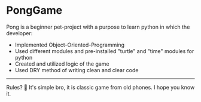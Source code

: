 # PongGame

Pong is a beginner pet-project with a purpose to learn python in which the developer:
- Implemented Object-Oriented-Programming
- Used different modules and pre-installed "turtle" and "time" modules for python
- Created and utilized logic of the game
- Used DRY method of writing clean and clear code

---

Rules? 🤨
It's simple bro, it is classic game from old phones. I hope you know it.
